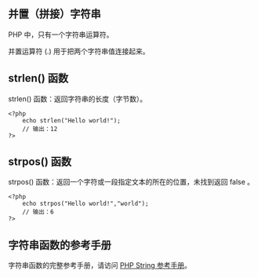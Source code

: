 ## 并置（拼接）字符串

PHP 中，只有一个字符串运算符。

并置运算符 (.) 用于把两个字符串值连接起来。

<?php
    $txt1="Hello world!";
    $txt2="What a nice day!";
    echo $txt1 . " " . $txt2;
?>

## strlen() 函数

strlen() 函数：返回字符串的长度（字节数）。  

    <?php
        echo strlen("Hello world!");
        // 输出：12
    ?>

## strpos() 函数

strpos() 函数：返回一个字符或一段指定文本的所在的位置，未找到返回 false 。

    <?php
        echo strpos("Hello world!","world");
        // 输出：6
    ?>

## 字符串函数的参考手册

字符串函数的完整参考手册，请访问 [PHP String 参考手册](https://www.runoob.com/php/php-ref-string.html)。